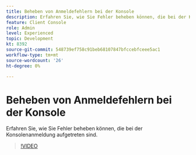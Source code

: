 ```yaml
---
title: Beheben von Anmeldefehlern bei der Konsole
description: Erfahren Sie, wie Sie Fehler beheben können, die bei der Konsolenanmeldung aufgetreten sind.
feature: Client Console
role: Admin
level: Experienced
topic: Development
kt: 8392
source-git-commit: 548739ef758c91beb68107847bfccebfceee5ac1
workflow-type: tm+mt
source-wordcount: '26'
ht-degree: 0%

---
```



# Beheben von Anmeldefehlern bei der Konsole

Erfahren Sie, wie Sie Fehler beheben können, die bei der Konsolenanmeldung aufgetreten sind.

>[!VIDEO](https://video.tv.adobe.com/v/335896?quality=12)
